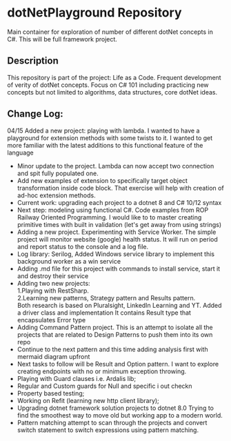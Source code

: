# dotNetPlayground Repository

Main container for exploration of number of different dotNet concepts in C#. This will be full framework project.

## Description

This repository is part of the project: Life as a Code.
Frequent development of verity of dotNet concepts.
Focus on C# 101 including practicing new concepts but not limited to
algorithms, data structures, core dotNet ideas.

## Change Log:

04/15 Added a new project: playing with lambda. I wanted to have a playground for extension methods with some twists to it.
I wanted to get more familiar with the latest additions to this functional feature of the language

- Minor update to the project. Lambda can now accept two connection and spit fully populated one.
- Add new examples of extension to specifically target object transformation inside code block. That exercise will help with creation of ad-hoc extension methods.
- Current work: upgrading each project to a dotnet 8 and C# 10/12 syntax
- Next step: modeling using functional C#. Code examples from ROP Railway Oriented Programming. I would like to to master creating primitive times with built in validation (let's get away from using strings)
- Adding a new project. Experimenting with Service Worker. The simple project will monitor website (google) health status. It will run on period and report status to the console and a log file.
- Log library: Serilog, Added Windows service library to implement this background worker as a win service
- Adding .md file for this project with commands to install service, start it and destroy their service
- Adding two new projects:  
   1.Playing with RestSharp.  
   2.Learning new patterns, Strategy pattern and Results pattern.  
  Both research is based on Pluralsight, LinkedIn Learning and YT. Added a driver class and implementation  It contains Result type that encapsulates Error type
- Adding Command Pattern project. This is an attempt to isolate all the projects that are related to Design Patterns to push them into its own repo
- Continue to the next pattern and this time adding analysis first with mermaid diagram upfront
- Next tasks to follow will be Result and Option pattern. I want to explore creating endpoints with no or minimum exception throwing.   
- Playing with Guard clauses i.e. Ardalis lib;
- Regular and Custom guards for Null and specific i out checkn  
- Property based testing;
- Working on Refit (learning new http client library);
- Upgrading dotnet framework solution projects to dotnet 8.0 Trying to find the smoothest way to move old but working app to a modern world.
- Pattern matching attempt to scan through the projects and convert switch statement to switch expressions using pattern matching.
